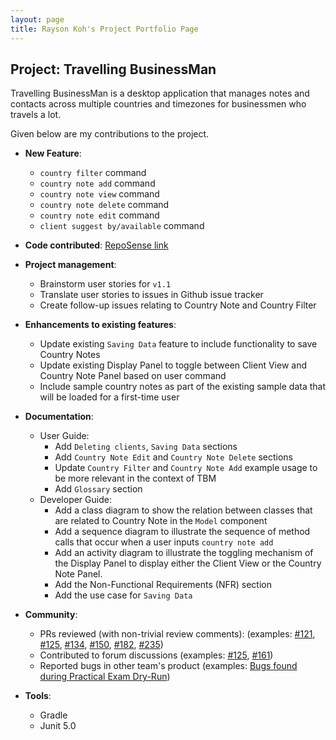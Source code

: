 ```yaml
---
layout: page
title: Rayson Koh's Project Portfolio Page
---
```


## Project: Travelling BusinessMan

Travelling BusinessMan is a desktop application that manages notes and contacts across multiple
countries and timezones for businessmen who travels a lot.

Given below are my contributions to the project.

* **New Feature**:
  * `country filter` command
  * `country note add` command
  * `country note view` command
  * `country note delete` command
  * `country note edit` command
  * `client suggest by/available` command

* **Code contributed**: [RepoSense link](https://nus-cs2103-ay2021s1.github.io/tp-dashboard/#breakdown=true&search=raysonkoh)

* **Project management**:
  * Brainstorm user stories for `v1.1`
  * Translate user stories to issues in Github issue tracker
  * Create follow-up issues relating to Country Note and Country Filter

* **Enhancements to existing features**:
  * Update existing `Saving Data` feature to include functionality to save Country Notes
  * Update existing Display Panel to toggle between Client View and Country Note Panel based on user command
  * Include sample country notes as part of the existing sample data that will be loaded for a first-time user

* **Documentation**:
  * User Guide:
    * Add `Deleting clients`, `Saving Data` sections
    * Add `Country Note Edit` and `Country Note Delete` sections
    * Update `Country Filter` and `Country Note Add` example usage to be more relevant in the context of TBM
    * Add `Glossary` section
  * Developer Guide:
    * Add a class diagram to show the relation between classes that are related to Country Note in the `Model` component
    * Add a sequence diagram to illustrate the sequence of method calls that occur when a user inputs `country note add`
    * Add an activity diagram to illustrate the toggling mechanism of the Display Panel to display either the Client View or the Country Note Panel.
    * Add the Non-Functional Requirements (NFR) section
    * Add the use case for `Saving Data` 
* **Community**:
  * PRs reviewed (with non-trivial review comments): (examples: [\#121](https://github.com/AY2021S1-CS2103T-F11-4/tp/pull/121), [\#125](https://github.com/AY2021S1-CS2103T-F11-4/tp/pull/125), [\#134](https://github.com/AY2021S1-CS2103T-F11-4/tp/pull/134), [\#150](https://github.com/AY2021S1-CS2103T-F11-4/tp/pull/150), [\#182](https://github.com/AY2021S1-CS2103T-F11-4/tp/pull/182), [\#235](https://github.com/AY2021S1-CS2103T-F11-4/tp/pull/235))
  * Contributed to forum discussions (examples: [\#125](https://github.com/nus-cs2103-AY2021S1/forum/issues/125), [\#161](https://github.com/nus-cs2103-AY2021S1/forum/issues/161))
  * Reported bugs in other team's product (examples: [Bugs found during Practical Exam Dry-Run](https://github.com/raysonkoh/ped/issues))

* **Tools**:
  * Gradle
  * Junit 5.0
